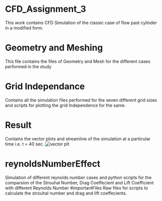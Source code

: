 # CFD_Assignment_3
This work contains CFD Simulation of the classic case of flow past cylinder in a modified form.
# Geometry and Meshing 
This file contains the files of Geometry and Mesh for the different cases performed in the study
# Grid Independance 
Contains all the simulation files performed for the seven different grid sizes and scripts for plotting the grid Independence for the same.
# Result
Contains the vector plots and streamline of the simulation at a particular time i.e. t = 40 sec.
![vector plt](https://github.com/Kverma1803/CFD_Assignment_3/assets/115887084/80ffbdef-4d43-495a-82bc-82574a731cb9)
# reynoldsNumberEffect
Simulation of different reynolds number cases and python scripts for the comparsion of the Strouhal Number, Drag Coeffecient and Lift Coefficient with different Reynolds Number
#importantFiles
Raw files for scripts to calculate the strouhal number and drag and lift coeffecients.

